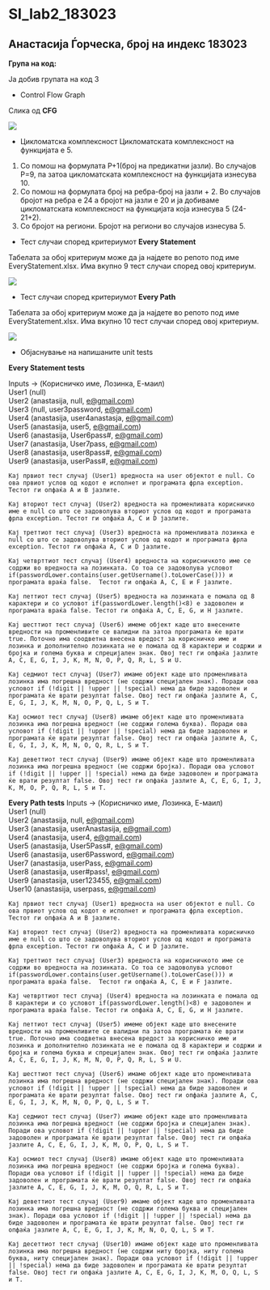 # SI_lab2_183023
## Анастасија Ѓорческа, број на индекс 183023

**Група на код:**

Ја добив групата на код 3

* Control Flow Graph

Слика од **CFG**

![](ControlFlowGraph.jpg)


* Цикломатска комплексност
Цикломатската комплексност на функцијата е 5.
1. Со помош на формулата P+1(број на предикатни јазли). Во случајoв P=9, па затоа цикломатската комплексност на функцијата изнесува 10.
2. Со помош на формулата број на ребра-број на јазли + 2. Во случајов бројот на ребра е 24 а бројот на јазли е 20 и ја добиваме цикломатската комплексност на функцијата која изнесува 5 (24-21+2).
3. Со бројот на региони. Бројот на региони во случајов изнесува 5.

* Тест случаи според критериумот **Every Statement**

Табелата за обој критериум може да ја најдете во репото под име EveryStatement.xlsx. 
Има вкупно 9 тест случаи според овој критериум.

![](Every_Statement.JPG)

* Тест случаи според критериумот **Every Path**

Табелата за обој критериум може да ја најдете во репото под име EveryStatement.xlsx. 
Има вкупно 10 тест случаи според овој критериум.

![](Every_Path.JPG)

* Објаснување на напишаните unit tests

**Every Statement tests**

Inputs -> (Корисничко име, Лозинка, Е-маил)\
User1 (null)\
User2 (anastasija, null, e@gmail.com)\
User3 (null, user3password, e@gmail.com)\
User4 (anastasija, user4anastasja, e@gmail.com)\
User5 (anastasija, user5, e@gmail.com)\
User6 (anastasija, User6pass#, e@gmail.com)\
User7 (anastasija, User7pass, e@gmail.com)\
User8 (anastasija, user8pass#, e@gmail.com)\
User9 (anastasija, userPass#, e@gmail.com)

```
Кај првиот тест случај (User1) вредноста на user објектот е null. Со ова првиот услов од кодот е исполнет и програмата фрла exception. Тестот ги опфаќа A и B јазлите. 

Кај вториот тест случај (User2) вредноста на променливата корисничко име е null со што се задоволува вториот услов од кодот и програмата фрла exception. Тестот ги опфаќа A, C и D јазлите.

Кај треттиот тест случај (User3) вредноста на променливата лозинка е null со што се задоволува вториот услов од кодот и програмата фрла exception. Тестот ги опфаќа A, C и D јазлите.

Кај четврттиот тест случај (User4) вредноста на корисничкото име се содржи во вредноста на лозинката. Со тоа се задоволува условот if(passwordLower.contains(user.getUsername().toLowerCase())) и програмата враќа false.  Тестот ги опфаќа A, C, E и F јазлите.

Кај петтиот тест случај (User5) вредноста на лозинката е помала од 8 карактери и со условот if(passwordLower.length()<8) е задоволен и програмата враќа false. Тестот ги опфаќа A, C, E, G, и H јазлите.

Kaj шесттиот тест случај (User6) имеме објект каде што внесените вредности на променливите се валидни па затоа програмата ќе врати true. Поточно има соодветна внесена вредост за корисничко име и лозинка и дополнително лозинката не е помала од 8 карактери и содржи и бројка и голема буква и спрецијален знак. Овој тест ги опфаќа јазлите A, C, E, G, I, J, K, M, N, O, P, Q, R, L, S и U.

Кај седмиот тест случај (User7) имаме објект каде што променливата лозинка има погрешна вредност (не содржи специјален знак). Поради ова условот if (!digit || !upper || !special) нема да биде задоволен и програмата ќе врати резултат false. Овој тест ги опфаќа јазлите A, C, E, G, I, J, K, M, N, O, P, Q, L, S и Т.

Кај осмиот тест случај (User8) имаме објект каде што променливата лозинка има погрешна вредност (не содржи голема буква). Поради ова условот if (!digit || !upper || !special) нема да биде задоволен и програмата ќе врати резултат false. Овој тест ги опфаќа јазлите A, C, E, G, I, J, K, M, N, O, Q, R, L, S и Т.

Кај деветтиот тест случај (User9) имаме објект каде што променливата лозинка има погрешна вредност (не содржи бројка). Поради ова условот if (!digit || !upper || !special) нема да биде задоволен и програмата ќе врати резултат false. Овој тест ги опфаќа јазлите A, C, E, G, I, J, K, M, O, P, Q, R, L, S и Т.

```

**Every Path tests**
Inputs -> (Корисничко име, Лозинка, Е-маил)\
User1 (null)\
User2 (anastasija, null, e@gmail.com)\
User3 (anastasija, userAnastasija, e@gmail.com)\
User4 (anastasija, user4, e@gmail.com)\
User5 (anastasija, User5Pass#, e@gmail.com)\
User6 (anastasija, user6Password, e@gmail.com)\
User7 (anastasija, userPass, e@gmail.com)\
User8 (anastasija, user#pass!, e@gmail.com)\
User9 (anastasija, user123455, e@gmail.com)\
User10 (anastasija, userpass, e@gmail.com)


```
Кај првиот тест случај (User1) вредноста на user објектот е null. Со ова првиот услов од кодот е исполнет и програмата фрла exception. Тестот ги опфаќа A и B јазлите. 

Кај вториот тест случај (User2) вредноста на променливата корисничко име е null со што се задоволува вториот услов од кодот и програмата фрла exception. Тестот ги опфаќа A, C и D јазлите.

Кај треттиот тест случај (User3) вредноста на корисничкото име се содржи во вредноста на лозинката. Со тоа се задоволува условот if(passwordLower.contains(user.getUsername().toLowerCase())) и програмата враќа false.  Тестот ги опфаќа A, C, E и F јазлите.

Кај четврттиот тест случај (User4) вредноста на лозинката е помала од 8 карактери и со условот if(passwordLower.length()<8) е задоволен и програмата враќа false. Тестот ги опфаќа A, C, E, G, и H јазлите.

Kaj петтиот тест случај (User5) имеме објект каде што внесените вредности на променливите се валидни па затоа програмата ќе врати true. Поточно има соодветна внесена вредост за корисничко име и лозинка и дополнително лозинката не е помала од 8 карактери и содржи и бројка и голема буква и спрецијален знак. Овој тест ги опфаќа јазлите A, C, E, G, I, J, K, M, N, O, P, Q, R, L, S и U.

Кај шесттиот тест случај (User6) имаме објект каде што променливата лозинка има погрешна вредност (не содржи специјален знак). Поради ова условот if (!digit || !upper || !special) нема да биде задоволен и програмата ќе врати резултат false. Овој тест ги опфаќа јазлите A, C, E, G, I, J, K, M, N, O, P, Q, L, S и Т.

Кај седмиот тест случај (User7) имаме објект каде што променливата лозинка има погрешна вредност (не содржи бројка и специјален знак). Поради ова условот if (!digit || !upper || !special) нема да биде задоволен и програмата ќе врати резултат false. Овој тест ги опфаќа јазлите A, C, E, G, I, J, K, M, O, P, Q, L, S и Т.

Кај осмиот тест случај (User8) имаме објект каде што променливата лозинка има погрешна вредност (не содржи бројка и голема буква). Поради ова условот if (!digit || !upper || !special) нема да биде задоволен и програмата ќе врати резултат false. Овој тест ги опфаќа јазлите A, C, E, G, I, J, K, M, O, Q, R, L, S и Т.

Кај деветтиот тест случај (User9) имаме објект каде што променливата лозинка има погрешна вредност (не содржи голема буква и специјален знак). Поради ова условот if (!digit || !upper || !special) нема да биде задоволен и програмата ќе врати резултат false. Овој тест ги опфаќа јазлите A, C, E, G, I, J, K, M, N, O, Q, L, S и Т.

Кај десеттиот тест случај (User10) имаме објект каде што променливата лозинка има погрешна вредност (не содржи ниту бројка, ниту голема буква, ниту специјален знак). Поради ова условот if (!digit || !upper || !special) нема да биде задоволен и програмата ќе врати резултат false. Овој тест ги опфаќа јазлите A, C, E, G, I, J, K, M, O, Q, L, S и Т.

```
